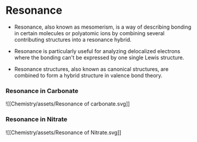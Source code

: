 # Resonance

- Resonance, also known as mesomerism, is a way of describing bonding in certain molecules or polyatomic ions by combining several contributing structures into a resonance hybrid.

- Resonance is particularly useful for analyzing delocalized electrons where the bonding can't be expressed by one single Lewis structure.

- Resonance structures, also known as canonical structures, are combined to form a hybrid structure in valence bond theory.

### Resonance in Carbonate

![[Chemistry/assets/Resonance of carbonate.svg]]

### Resonance in Nitrate

![[Chemistry/assets/Resonance of Nitrate.svg]]

